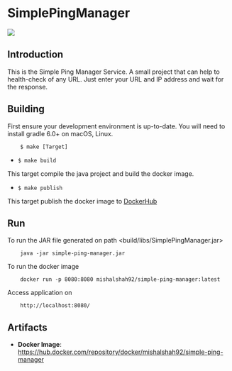 # SimplePingManager 

![](https://github.com/mishalshah92/SimplePingManager/workflows/java-ci/badge.svg)

## Introduction

This is the Simple Ping Manager Service. A small project that can help to health-check of any URL.
Just enter your URL and IP address and wait for the response.

## Building

First ensure your development environment is up-to-date. You will need to install gradle 6.0+ on macOS, Linux.

```shell script
    $ make [Target]
```

- `$ make build`

This target compile the java project and build the docker image. 
    
- `$ make publish`

This target publish the docker image to [DockerHub](https://hub.docker.com/repository/docker/mishalshah92/simple-ping-manager)


## Run

To run the JAR file generated on path <build/libs/SimplePingManager.jar>

```shell script
    java -jar simple-ping-manager.jar
``` 

To run the docker image

```shell script
    docker run -p 8080:8080 mishalshah92/simple-ping-manager:latest
``` 

Access application on

```shell script
    http://localhost:8080/
``` 

## Artifacts

- **Docker Image**: <https://hub.docker.com/repository/docker/mishalshah92/simple-ping-manager>

